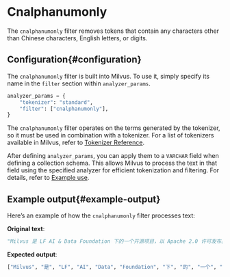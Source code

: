 # Cnalphanumonly​

The `cnalphanumonly` filter removes tokens that contain any characters other than Chinese characters, English letters, or digits.​

## Configuration​{#configuration​}

The `cnalphanumonly` filter is built into Milvus. To use it, simply specify its name in the `filter` section within `analyzer_params`.​

```Python
analyzer_params = {​
    "tokenizer": "standard",​
    "filter": ["cnalphanumonly"],​
}​

```

The `cnalphanumonly` filter operates on the terms generated by the tokenizer, so it must be used in combination with a tokenizer. For a list of tokenizers available in Milvus, refer to [​Tokenizer Reference](https://zilliverse.feishu.cn/wiki/Zu6vw6Aifi1gvNkqqO5cDjmtngh).​

After defining `analyzer_params`, you can apply them to a `VARCHAR` field when defining a collection schema. This allows Milvus to process the text in that field using the specified analyzer for efficient tokenization and filtering. For details, refer to [Example use](https://zilliverse.feishu.cn/wiki/H8MVwnjdgihp0hkRHHKcjBe9n5e#share-I38Md0nO2o1lw2xifGzccPpWncd).​

## Example output​{#example-output​}

Here’s an example of how the `cnalphanumonly` filter processes text:​

**Original text**:​

```Python
"Milvus 是 LF AI & Data Foundation 下的一个开源项目，以 Apache 2.0 许可发布。"​

```

**Expected output**:​

```Python
["Milvus", "是", "LF", "AI", "Data", "Foundation", "下", "的", "一个", "开源", "项目", "以", "Apache", "2.0", "许可", "发布"]​

```
